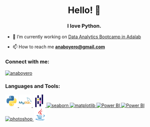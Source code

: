 <h1 align="center">Hello! 🌠</h1>
<h3 align="center">I love Python.</h3>

- 🔭 I’m currently working on [Data Analytics Bootcamp in Adalab](https://github.com/Adalab)

- 📫 How to reach me **anaboyero@gmail.com**

<h3 align="left">Connect with me:</h3>
<p align="left">
<a href="https://linkedin.com/in/anaboyero" target="blank"><img align="center" src="https://raw.githubusercontent.com/rahuldkjain/github-profile-readme-generator/master/src/images/icons/Social/linked-in-alt.svg" alt="anaboyero" height="30" width="40" /></a>
</p>

<h3 align="left">Languages and Tools:</h3>
<p align="left">  <a href="https://www.python.org" target="_blank" rel="noreferrer"> <img src="https://raw.githubusercontent.com/devicons/devicon/master/icons/python/python-original.svg" alt="python" width="40" height="40"/> </a> <a href="https://www.mysql.com/" target="_blank" rel="noreferrer"> <img src="https://raw.githubusercontent.com/devicons/devicon/master/icons/mysql/mysql-original-wordmark.svg" alt="mysql" width="40" height="40"/> </a> <a href="https://pandas.pydata.org/" target="_blank" rel="noreferrer"> <img src="https://raw.githubusercontent.com/devicons/devicon/2ae2a900d2f041da66e950e4d48052658d850630/icons/pandas/pandas-original.svg" alt="pandas" width="40" height="40"/> </a> <a href="https://seaborn.pydata.org/" target="_blank" rel="noreferrer"> <img src="https://seaborn.pydata.org/_images/logo-mark-lightbg.svg" alt="seaborn" width="40" height="40"/> </a> <a href="https://matplotlib.org/" target="_blank" rel="noreferrer"> <img src="https://seeklogo.com/images/M/matplotlib-logo-7676870AC0-seeklogo.com.png" alt="matplotlib" width="40" height="40"/> </a> <a href="https://www.microsoft.com/es-es/power-platform/products/power-bi/desktop" target="_blank" rel="noreferrer"> <img src="https://www.insisoc.uva.es/wp-content/uploads/2019/05/Logo-cuadrado-con-letra-Power-BI.png" alt="Power BI" width="40" height="40"/> </a> <a href="https://www.tableau.com/es-es" target="_blank" rel="noreferrer"> <img src="https://www.conectasoftware.com/wp-content/uploads/2020/03/icono-tableau.png" alt="Power BI" width="40" height="40"/> </a><a href="https://www.photoshop.com/en" target="_blank" rel="noreferrer"> <img src="https://image.similarpng.com/very-thumbnail/2020/06/Logo-Adobe-Photoshop-CC-Vector-PNG.png" alt="photoshop" width="40" height="40"/> </a> <a href="https://www.java.com" target="_blank" rel="noreferrer"> <img src="https://raw.githubusercontent.com/devicons/devicon/master/icons/java/java-original.svg" alt="java" width="40" height="40"/> </a>


</p>

